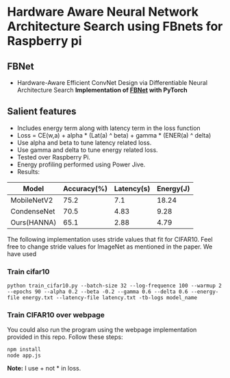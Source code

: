 # Hardware Aware Neural Network Architecture Search using FBnets for Raspberry pi

## FBNet 
- Hardware-Aware Efficient ConvNet Design via Differentiable Neural Architecture Search
**Implementation of [FBNet](https://arxiv.org/pdf/1812.03443.pdf) with PyTorch**

## Salient features
- Includes energy term along with latency term in the loss function 
- Loss = CE(w,a) + alpha * (Lat(a) ^ beta) + gamma * (ENER(a) ^ delta)
- Use alpha and beta to tune latency related loss.
- Use gamma and delta to tune energy related loss.
- Tested over Raspberry Pi.
- Energy profiling performed using Power Jive.
- Results:


| Model  | Accuracy(%) | Latency(s) | Energy(J) |
| -----------  | ------| ---------| ---------|
| MobileNetV2  | 75.2  | 7.1 | 18.24 |
| CondenseNet  | 70.5  | 4.83 | 9.28 |
| Ours(HANNA)  | 65.1 | 2.88 | 4.79 |




The following implementation uses stride values that fit for CIFAR10. Feel free to change stride values for ImageNet as mentioned in the paper. We have used 

### Train cifar10
```shell
python train_cifar10.py --batch-size 32 --log-frequence 100 --warmup 2 --epochs 90 --alpha 0.2 --beta -0.2 --gamma 0.6 --delta 0.6 --energy-file energy.txt --latency-file latency.txt -tb-logs model_name
```

### Train CIFAR10 over webpage
You could also run the program using the webpage implementation provided in this repo. 
Follow these steps:
```shell
npm install 
node app.js
```
**Note:** I use + not * in loss.
